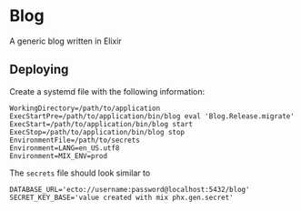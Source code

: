 # Blog

A generic blog written in Elixir

## Deploying

Create a systemd file with the following information:

```
WorkingDirectory=/path/to/application
ExecStartPre=/path/to/application/bin/blog eval 'Blog.Release.migrate'
ExecStart=/path/to/application/bin/blog start
ExecStop=/path/to/application/bin/blog stop
EnvironmentFile=/path/to/secrets
Environment=LANG=en_US.utf8
Environment=MIX_ENV=prod
```

The `secrets` file should look similar to

```
DATABASE_URL='ecto://username:password@localhost:5432/blog'
SECRET_KEY_BASE='value created with mix phx.gen.secret'
```
